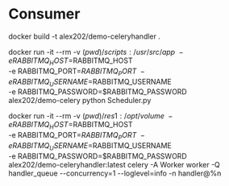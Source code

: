 
# Consumer


docker build -t alex202/demo-celeryhandler .

docker run -it --rm  -v $(pwd)/scripts:/usr/src/app \
    -e RABBITMQ_HOST=$RABBITMQ_HOST \
    -e RABBITMQ_PORT=$RABBITMQ_PORT \
    -e RABBITMQ_USERNAME=$RABBITMQ_USERNAME \
    -e RABBITMQ_PASSWORD=$RABBITMQ_PASSWORD \
    alex202/demo-celery python Scheduler.py
    
docker run -it --rm -v $(pwd)/res1:/opt/volume \
    -e RABBITMQ_HOST=$RABBITMQ_HOST \
    -e RABBITMQ_PORT=$RABBITMQ_PORT \
    -e RABBITMQ_USERNAME=$RABBITMQ_USERNAME \
    -e RABBITMQ_PASSWORD=$RABBITMQ_PASSWORD \
    alex202/demo-celeryhandler:latest celery -A Worker worker -Q handler_queue --concurrency=1 --loglevel=info -n handler@%n
    
      